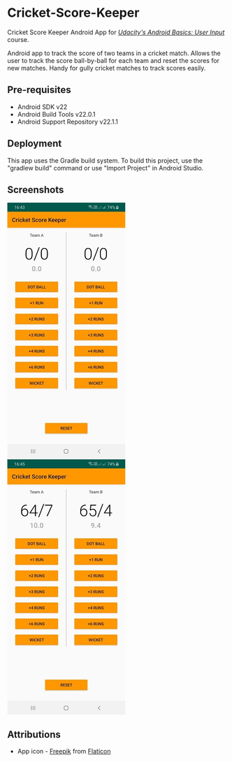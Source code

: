 # Cricket-Score-Keeper
 Cricket Score Keeper Android App for <i> <a href="https://www.udacity.com/course/android-basics-user-input--ud836" title="Udacity's Android Basics: User Input"> Udacity's Android Basics: User Input</a></i> course.

 Android app to track the score of two teams in a cricket match. Allows the user to track the score ball-by-ball for each team and reset the scores for new matches. Handy for gully cricket matches to track scores easily.
  
Pre-requisites
--------------
<ul>
<li>Android SDK v22</li>
<li>Android Build Tools v22.0.1</li>
<li>Android Support Repository v22.1.1</li> 
</ul>

Deployment
----------
This app uses the Gradle build system. To build this project, use the "gradlew build" command or use "Import Project" in Android Studio.
 
 Screenshots
 -----------
<img src="screenshots/Cricket Score Keeper.jpg" width="270" height="585" alt="App UI" title="App UI">
<img src="screenshots/Cricket Score Keeper_score.jpg" width="270" height="585" alt="Score tracking" title="Score tracking">

Attributions
------------
- App icon - [Freepik](https://www.flaticon.com/authors/freepik) from [Flaticon](https://www.flaticon.com)